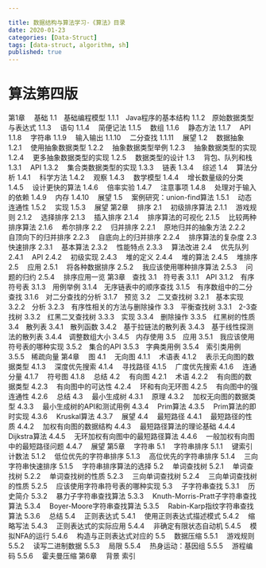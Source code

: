 ```yaml
---

title: 数据结构与算法学习-《算法》目录
date: 2020-01-23
categories: [Data-Struct]
tags: [data-struct, algorithm, sh]
published: true
---
```


# 算法第四版

第1章　 基础
1.1　基础编程模型
1.1.1　Java程序的基本结构
1.1.2　原始数据类型与表达式
1.1.3　 语句
1.1.4　 简便记法
1.1.5　 数组
1.1.6　 静态方法
1.1.7　 API
1.1.8　 字符串
1.1.9　 输入输出
1.1.10　 二分查找
1.1.11　 展望
1.2　 数据抽象
1.2.1　 使用抽象数据类型
1.2.2　 抽象数据类型举例
1.2.3　 抽象数据类型的实现
1.2.4　 更多抽象数据类型的实现
1.2.5　 数据类型的设计
1.3　 背包、队列和栈
1.3.1　 API
1.3.2　 集合类数据类型的实现
1.3.3　 链表
1.3.4　 综述
1.4　 算法分析
1.4.1　 科学方法
1.4.2　 观察
1.4.3　 数学模型
1.4.4　 增长数量级的分类
1.4.5　 设计更快的算法
1.4.6　 倍率实验
1.4.7　 注意事项
1.4.8　 处理对于输入的依赖
1.4.9　 内存
1.4.10　 展望
1.5　 案例研究：union-find算法
1.5.1　 动态连通性
1.5.2　 实现
1.5.3　 展望
第2章　 排序
2.1　 初级排序算法
2.1.1　 游戏规则
2.1.2　 选择排序
2.1.3　 插入排序
2.1.4　 排序算法的可视化
2.1.5　 比较两种排序算法
2.1.6　 希尔排序
2.2　 归并排序
2.2.1　 原地归并的抽象方法
2.2.2　 自顶向下的归并排序
2.2.3　 自底向上的归并排序
2.2.4　 排序算法的复杂度
2.3　 快速排序
2.3.1　 基本算法
2.3.2　 性能特点
2.3.3　 算法改进
2.4　 优先队列
2.4.1　 API
2.4.2　 初级实现
2.4.3　 堆的定义
2.4.4　 堆的算法
2.4.5　 堆排序
2.5　 应用
2.5.1　 将各种数据排序
2.5.2　 我应该使用哪种排序算法
2.5.3　 问题的归约
2.5.4　 排序应用一览
第3章　查找
3.1　符号表
3.1.1　API
3.1.2　有序符号表
3.1.3　用例举例
3.1.4　无序链表中的顺序查找
3.1.5　有序数组中的二分查找
3.1.6　对二分查找的分析
3.1.7　预览
3.2　二叉查找树
3.2.1　基本实现
3.2.2　分析
3.2.3　有序性相关的方法与删除操作
3.3　平衡查找树
3.3.1　2-3查找树
3.3.2　红黑二叉查找树
3.3.3　实现
3.3.4　删除操作
3.3.5　红黑树的性质
3.4　散列表
3.4.1　散列函数
3.4.2　基于拉链法的散列表
3.4.3　基于线性探测法的散列表
3.4.4　调整数组大小
3.4.5　内存使用
3.5　应用
3.5.1　我应该使用符号表的哪种实现
3.5.2　集合的API
3.5.3　字典类用例
3.5.4　索引类用例
3.5.5　稀疏向量
第4章　 图
4.1　 无向图
4.1.1　 术语表
4.1.2　 表示无向图的数据类型
4.1.3　 深度优先搜索
4.1.4　 寻找路径
4.1.5　 广度优先搜索
4.1.6　 连通分量
4.1.7　 符号图
4.1.8　 总结
4.2　 有向图
4.2.1　 术语
4.2.2　 有向图的数据类型
4.2.3　 有向图中的可达性
4.2.4　 环和有向无环图
4.2.5　 有向图中的强连通性
4.2.6　 总结
4.3　 最小生成树
4.3.1　 原理
4.3.2　 加权无向图的数据类型
4.3.3　 最小生成树的API和测试用例
4.3.4　 Prim算法
4.3.5　 Prim算法的即时实现
4.3.6　 Kruskal算法
4.3.7　 展望
4.4　 最短路径
4.4.1　 最短路径的性质
4.4.2　 加权有向图的数据结构
4.4.3　 最短路径算法的理论基础
4.4.4　 Dijkstra算法
4.4.5　 无环加权有向图中的最短路径算法
4.4.6　 一般加权有向图中的最短路径问题
4.4.7　 展望
第5章　 字符串
5.1　 字符串排序
5.1.1　 键索引计数法
5.1.2　 低位优先的字符串排序
5.1.3　 高位优先的字符串排序
5.1.4　 三向字符串快速排序
5.1.5　 字符串排序算法的选择
5.2　 单词查找树
5.2.1　 单词查找树
5.2.2　 单词查找树的性质
5.2.3　 三向单词查找树
5.2.4　 三向单词查找树的性质
5.2.5　 应该使用字符串符号表的哪种实现
5.3　 子字符串查找
5.3.1　 历史简介
5.3.2　 暴力子字符串查找算法
5.3.3　 Knuth-Morris-Pratt子字符串查找算法
5.3.4　 Boyer-Moore字符串查找算法
5.3.5　 Rabin-Karp指纹字符串查找算法
5.3.6　 总结
5.4　 正则表达式
5.4.1　 使用正则表达式描述模式
5.4.2　 缩略写法
5.4.3　 正则表达式的实际应用
5.4.4　 非确定有限状态自动机
5.4.5　 模拟NFA的运行
5.4.6　 构造与正则表达式对应的
5.5　 数据压缩
5.5.1　 游戏规则
5.5.2　 读写二进制数据
5.5.3　 局限
5.5.4　 热身运动：基因组
5.5.5　 游程编码
5.5.6　 霍夫曼压缩
第6章　 背景
索引

